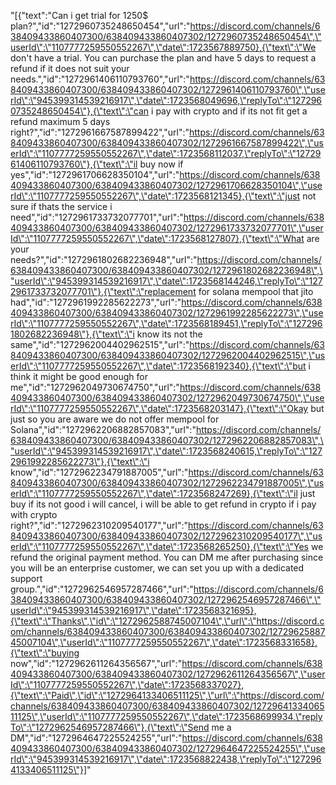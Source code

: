 "[{\"text\":\"Can i get trial for 1250$ plan?\",\"id\":\"1272960735248650454\",\"url\":\"https://discord.com/channels/638409433860407300/638409433860407302/1272960735248650454\",\"userId\":\"1107777259550552267\",\"date\":1723567889750},{\"text\":\"We don't have a trial. You can purchase the plan and have 5 days to request a refund if it does not suit your needs.\",\"id\":\"1272961406110793760\",\"url\":\"https://discord.com/channels/638409433860407300/638409433860407302/1272961406110793760\",\"userId\":\"945399314539216917\",\"date\":1723568049696,\"replyTo\":\"1272960735248650454\"},{\"text\":\"can i pay with crypto and if its not fit get a refund maximum 5 days right?\",\"id\":\"1272961667587899422\",\"url\":\"https://discord.com/channels/638409433860407300/638409433860407302/1272961667587899422\",\"userId\":\"1107777259550552267\",\"date\":1723568112037,\"replyTo\":\"1272961406110793760\"},{\"text\":\"il buy now if yes\",\"id\":\"1272961706628350104\",\"url\":\"https://discord.com/channels/638409433860407300/638409433860407302/1272961706628350104\",\"userId\":\"1107777259550552267\",\"date\":1723568121345},{\"text\":\"just not sure if thats the service i need\",\"id\":\"1272961733732077701\",\"url\":\"https://discord.com/channels/638409433860407300/638409433860407302/1272961733732077701\",\"userId\":\"1107777259550552267\",\"date\":1723568127807},{\"text\":\"What are your needs?\",\"id\":\"1272961802682236948\",\"url\":\"https://discord.com/channels/638409433860407300/638409433860407302/1272961802682236948\",\"userId\":\"945399314539216917\",\"date\":1723568144246,\"replyTo\":\"1272961733732077701\"},{\"text\":\"replacement for solana mempool that jito had\",\"id\":\"1272961992285622273\",\"url\":\"https://discord.com/channels/638409433860407300/638409433860407302/1272961992285622273\",\"userId\":\"1107777259550552267\",\"date\":1723568189451,\"replyTo\":\"1272961802682236948\"},{\"text\":\"i know its not the same\",\"id\":\"1272962004402962515\",\"url\":\"https://discord.com/channels/638409433860407300/638409433860407302/1272962004402962515\",\"userId\":\"1107777259550552267\",\"date\":1723568192340},{\"text\":\"but i think it might be good enough for me\",\"id\":\"1272962049730674750\",\"url\":\"https://discord.com/channels/638409433860407300/638409433860407302/1272962049730674750\",\"userId\":\"1107777259550552267\",\"date\":1723568203147},{\"text\":\"Okay but just so you are aware we do not offer mempool for Solana\",\"id\":\"1272962206882857083\",\"url\":\"https://discord.com/channels/638409433860407300/638409433860407302/1272962206882857083\",\"userId\":\"945399314539216917\",\"date\":1723568240615,\"replyTo\":\"1272961992285622273\"},{\"text\":\"i know\",\"id\":\"1272962234791887005\",\"url\":\"https://discord.com/channels/638409433860407300/638409433860407302/1272962234791887005\",\"userId\":\"1107777259550552267\",\"date\":1723568247269},{\"text\":\"il just buy if its not good i will cancel, i will be able to get refund in crypto if i pay with crypto right?\",\"id\":\"1272962310209540177\",\"url\":\"https://discord.com/channels/638409433860407300/638409433860407302/1272962310209540177\",\"userId\":\"1107777259550552267\",\"date\":1723568265250},{\"text\":\"Yes we refund the original payment method. You can DM me after purchasing since you will be an enterprise customer, we can set you up with a dedicated support group.\",\"id\":\"1272962546957287466\",\"url\":\"https://discord.com/channels/638409433860407300/638409433860407302/1272962546957287466\",\"userId\":\"945399314539216917\",\"date\":1723568321695},{\"text\":\"Thanks\",\"id\":\"1272962588745007104\",\"url\":\"https://discord.com/channels/638409433860407300/638409433860407302/1272962588745007104\",\"userId\":\"1107777259550552267\",\"date\":1723568331658},{\"text\":\"buying now\",\"id\":\"1272962611264356567\",\"url\":\"https://discord.com/channels/638409433860407300/638409433860407302/1272962611264356567\",\"userId\":\"1107777259550552267\",\"date\":1723568337027},{\"text\":\"Paid\",\"id\":\"1272964133406511125\",\"url\":\"https://discord.com/channels/638409433860407300/638409433860407302/1272964133406511125\",\"userId\":\"1107777259550552267\",\"date\":1723568699934,\"replyTo\":\"1272962546957287466\"},{\"text\":\"Send me a DM\",\"id\":\"1272964647225524255\",\"url\":\"https://discord.com/channels/638409433860407300/638409433860407302/1272964647225524255\",\"userId\":\"945399314539216917\",\"date\":1723568822438,\"replyTo\":\"1272964133406511125\"}]"